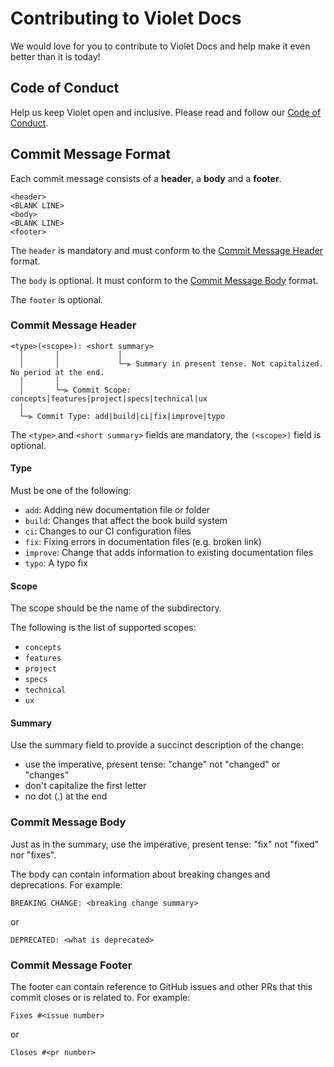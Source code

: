 # Contributing to Violet Docs

We would love for you to contribute to Violet Docs and help make it even better than it is today!

## Code of Conduct

Help us keep Violet open and inclusive.
Please read and follow our [Code of Conduct](CODE_OF_CONDUCT.md).

## Commit Message Format

Each commit message consists of a **header**, a **body** and a **footer**.
```
<header>
<BLANK LINE>
<body>
<BLANK LINE>
<footer>
```

The `header` is mandatory and must conform to the
[Commit Message Header](#commit-message-header) format.

The `body` is optional.
It must conform to the [Commit Message Body](#commit-message-body) format.

The `footer` is optional.

### Commit Message Header

```
<type>(<scope>): <short summary>
  │       │             │
  │       │             └─⫸ Summary in present tense. Not capitalized. No period at the end.
  │       │
  │       └─⫸ Commit Scope: concepts|features|project|specs|technical|ux
  │
  └─⫸ Commit Type: add|build|ci|fix|improve|typo
```

The `<type>` and `<short summary>` fields are mandatory, the `(<scope>)` field is optional.

#### Type

Must be one of the following:

- `add`: Adding new documentation file or folder
- `build`: Changes that affect the book build system
- `ci`: Changes to our CI configuration files
- `fix`: Fixing errors in documentation files (e.g. broken link)
- `improve`: Change that adds information to existing documentation files
- `typo`: A typo fix

#### Scope

The scope should be the name of the subdirectory. 

The following is the list of supported scopes:

- `concepts`
- `features`
- `project`
- `specs`
- `technical`
- `ux`

#### Summary

Use the summary field to provide a succinct description of the change:

- use the imperative, present tense: "change" not "changed" or "changes"
- don't capitalize the first letter
- no dot (.) at the end

### Commit Message Body

Just as in the summary, use the imperative, present tense: "fix" not "fixed" nor "fixes".

The body can contain information about breaking changes and deprecations. For example:	

```
BREAKING CHANGE: <breaking change summary>
```
or
```
DEPRECATED: <what is deprecated>
```

### Commit Message Footer

The footer can contain reference to GitHub issues and other PRs that this commit
closes or is related to. For example:

```
Fixes #<issue number>
```
or
```
Closes #<pr number>
```